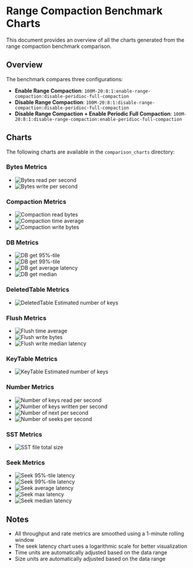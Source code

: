 # Range Compaction Benchmark Charts

This document provides an overview of all the charts generated from the range compaction benchmark comparison.

## Overview

The benchmark compares three configurations:
- **Enable Range Compaction**: `100M-20:8:1:enable-range-compaction:disable-peridioc-full-compaction`
- **Disable Range Compaction**: `100M-20:8:1:disable-range-compaction:disable-peridioc-full-compaction`
- **Disable Range Compaction + Enable Periodic Full Compaction**: `100M-20:8:1:disable-range-compaction:enable-peridioc-full-compaction`

## Charts

The following charts are available in the `comparison_charts` directory:

### Bytes Metrics
- ![Bytes read per second](comparison_charts/Bytes_read_per_second_comparison.png)
- ![Bytes write per second](comparison_charts/Bytes_write_per_second_comparison.png)

### Compaction Metrics
- ![Compaction read bytes](comparison_charts/Compaction_read_bytes_comparison.png)
- ![Compaction time average](comparison_charts/Compaction_time_average_comparison.png)
- ![Compaction write bytes](comparison_charts/Compaction_write_bytes_comparison.png)

### DB Metrics
- ![DB get 95%-tile](comparison_charts/DB_get_95__tile_comparison.png)
- ![DB get 99%-tile](comparison_charts/DB_get_99__tile_comparison.png)
- ![DB get average latency](comparison_charts/DB_get_average_latency_comparison.png)
- ![DB get median](comparison_charts/DB_get_median_comparison.png)

### DeletedTable Metrics
- ![DeletedTable Estimated number of keys](comparison_charts/DeletedTable_Estimated_number_of_keys_comparison.png)

### Flush Metrics
- ![Flush time average](comparison_charts/Flush_time_average_comparison.png)
- ![Flush write bytes](comparison_charts/Flush_write_bytes_comparison.png)
- ![Flush write median latency](comparison_charts/Flush_write_median_latency_comparison.png)

### KeyTable Metrics
- ![KeyTable Estimated number of keys](comparison_charts/KeyTable_Estimated_number_of_keys_comparison.png)

### Number Metrics
- ![Number of keys read per second](comparison_charts/Number_of_keys_read_per_second_comparison.png)
- ![Number of keys written per second](comparison_charts/Number_of_keys_written_per_second_comparison.png)
- ![Number of next per second](comparison_charts/Number_of_next_per_second_comparison.png)
- ![Number of seeks per second](comparison_charts/Number_of_seeks_per_second_comparison.png)

### SST Metrics
- ![SST file total size](comparison_charts/SST_file_total_size_comparison.png)

### Seek Metrics
- ![Seek 95%-tile latency](comparison_charts/Seek_95__tile_latency_comparison.png)
- ![Seek 99%-tile latency](comparison_charts/Seek_99__tile_latency_comparison.png)
- ![Seek average latency](comparison_charts/Seek_average_latency_comparison.png)
- ![Seek max latency](comparison_charts/Seek_max_latency_comparison.png)
- ![Seek median latency](comparison_charts/Seek_median_latency_comparison.png)

## Notes

- All throughput and rate metrics are smoothed using a 1-minute rolling window
- The seek latency chart uses a logarithmic scale for better visualization
- Time units are automatically adjusted based on the data range
- Size units are automatically adjusted based on the data range